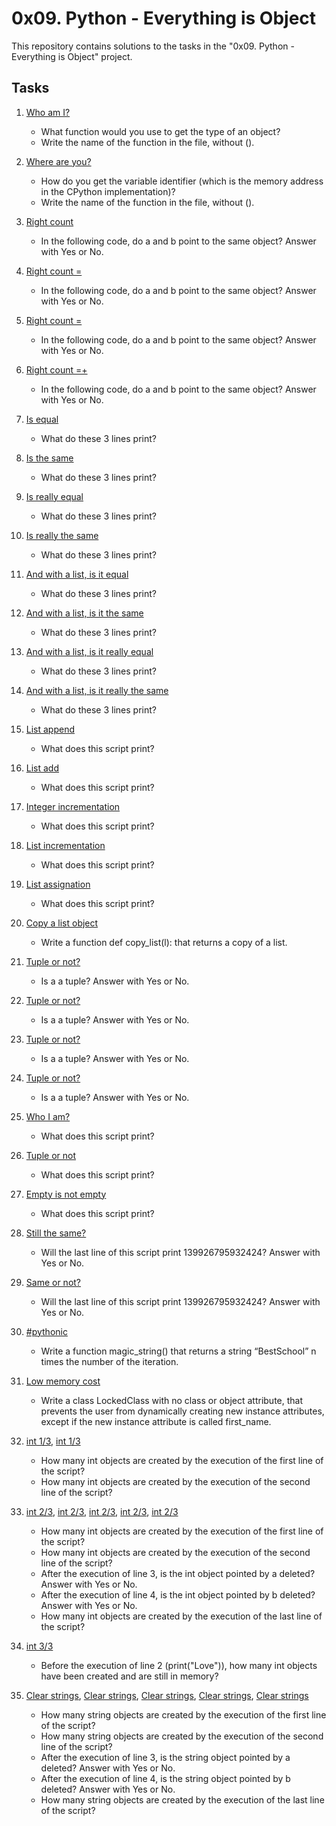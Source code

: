 # 0x09. Python - Everything is Object

This repository contains solutions to the tasks in the "0x09. Python - Everything is Object" project.

## Tasks

1. [Who am I?](0-answer.txt)
   - What function would you use to get the type of an object?
   - Write the name of the function in the file, without ().

2. [Where are you?](1-answer.txt)
   - How do you get the variable identifier (which is the memory address in the CPython implementation)?
   - Write the name of the function in the file, without ().

3. [Right count](2-answer.txt)
   - In the following code, do a and b point to the same object? Answer with Yes or No.

4. [Right count =](3-answer.txt)
   - In the following code, do a and b point to the same object? Answer with Yes or No.

5. [Right count =](4-answer.txt)
   - In the following code, do a and b point to the same object? Answer with Yes or No.

6. [Right count =+](5-answer.txt)
   - In the following code, do a and b point to the same object? Answer with Yes or No.

7. [Is equal](6-answer.txt)
   - What do these 3 lines print?

8. [Is the same](7-answer.txt)
   - What do these 3 lines print?

9. [Is really equal](8-answer.txt)
   - What do these 3 lines print?

10. [Is really the same](9-answer.txt)
    - What do these 3 lines print?

11. [And with a list, is it equal](10-answer.txt)
    - What do these 3 lines print?

12. [And with a list, is it the same](11-answer.txt)
    - What do these 3 lines print?

13. [And with a list, is it really equal](12-answer.txt)
    - What do these 3 lines print?

14. [And with a list, is it really the same](13-answer.txt)
    - What do these 3 lines print?

15. [List append](14-answer.txt)
    - What does this script print?

16. [List add](15-answer.txt)
    - What does this script print?

17. [Integer incrementation](16-answer.txt)
    - What does this script print?

18. [List incrementation](17-answer.txt)
    - What does this script print?

19. [List assignation](18-answer.txt)
    - What does this script print?

20. [Copy a list object](19-copy_list.py)
    - Write a function def copy_list(l): that returns a copy of a list.

21. [Tuple or not?](20-answer.txt)
    - Is a a tuple? Answer with Yes or No.

22. [Tuple or not?](21-answer.txt)
    - Is a a tuple? Answer with Yes or No.

23. [Tuple or not?](22-answer.txt)
    - Is a a tuple? Answer with Yes or No.

24. [Tuple or not?](23-answer.txt)
    - Is a a tuple? Answer with Yes or No.

25. [Who I am?](24-answer.txt)
    - What does this script print?

26. [Tuple or not](25-answer.txt)
    - What does this script print?

27. [Empty is not empty](26-answer.txt)
    - What does this script print?

28. [Still the same?](27-answer.txt)
    - Will the last line of this script print 139926795932424? Answer with Yes or No.

29. [Same or not?](28-answer.txt)
    - Will the last line of this script print 139926795932424? Answer with Yes or No.

30. [#pythonic](100-magic_string.py)
    - Write a function magic_string() that returns a string “BestSchool” n times the number of the iteration.

31. [Low memory cost](101-locked_class.py)
    - Write a class LockedClass with no class or object attribute, that prevents the user from dynamically creating new instance attributes, except if the new instance attribute is called first_name.

32. [int 1/3](103-line1.txt), [int 1/3](103-line2.txt)
    - How many int objects are created by the execution of the first line of the script?
    - How many int objects are created by the execution of the second line of the script?

33. [int 2/3](104-line1.txt), [int 2/3](104-line2.txt), [int 2/3](104-line3.txt), [int 2/3](104-line4.txt), [int 2/3](104-line5.txt)
    - How many int objects are created by the execution of the first line of the script?
    - How many int objects are created by the execution of the second line of the script?
    - After the execution of line 3, is the int object pointed by a deleted? Answer with Yes or No.
    - After the execution of line 4, is the int object pointed by b deleted? Answer with Yes or No.
    - How many int objects are created by the execution of the last line of the script?

34. [int 3/3](105-line1.txt)
    - Before the execution of line 2 (print("Love")), how many int objects have been created and are still in memory?

35. [Clear strings](106-line1.txt), [Clear strings](106-line2.txt), [Clear strings](106-line3.txt), [Clear strings](106-line4.txt), [Clear strings](106-line5.txt)
    - How many string objects are created by the execution of the first line of the script?
    - How many string objects are created by the execution of the second line of the script?
    - After the execution of line 3, is the string object pointed by a deleted? Answer with Yes or No.
    - After the execution of line 4, is the string object pointed by b deleted? Answer with Yes or No.
    - How many string objects are created by the execution of the last line of the script?


